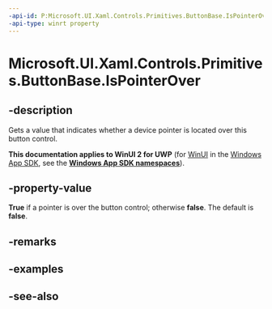 ```yaml
---
-api-id: P:Microsoft.UI.Xaml.Controls.Primitives.ButtonBase.IsPointerOver
-api-type: winrt property
---
```


<!-- Property syntax
public bool IsPointerOver { get; }
-->

# Microsoft.UI.Xaml.Controls.Primitives.ButtonBase.IsPointerOver

## -description
Gets a value that indicates whether a device pointer is located over this button control.

**This documentation applies to WinUI 2 for UWP** (for [WinUI](/windows/apps/winui/winui3/) in the [Windows App SDK](/windows/apps/windows-app-sdk/), see the **[Windows App SDK namespaces](/windows/windows-app-sdk/api/winrt/)**).

## -property-value
**True** if a pointer is over the button control; otherwise **false**. The default is **false**.

## -remarks

## -examples

## -see-also
